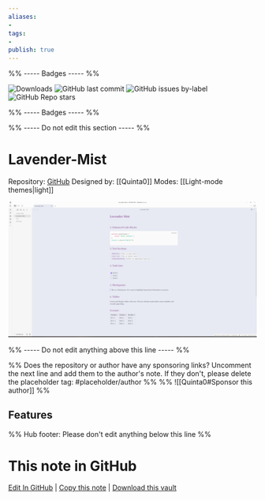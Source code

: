 ```yaml
---
aliases:
- 
tags: 
- 
publish: true
---
```


%% ----- Badges ----- %%

![Downloads](https://img.shields.io/badge/downloads-924-573E7A?style=for-the-badge&logo=)
![GitHub last commit](https://img.shields.io/github/last-commit/Quinta0/Lavender-Mist?color=573E7A&label=last%20update&logo=github&style=for-the-badge)
![GitHub issues by-label](https://img.shields.io/github/issues/Quinta0/Lavender-Mist/help%20wanted?color=573E7A&logo=github&style=for-the-badge) 
![GitHub Repo stars](https://img.shields.io/github/stars/Quinta0/Lavender-Mist?color=573E7A&logo=github&style=for-the-badge)

%% ----- Badges ----- %%

%% ----- Do not edit this section ----- %%

# Lavender-Mist

Repository: [GitHub](https://github.com/Quinta0/Lavender-Mist)
Designed by: [[Quinta0]]
Modes: [[Light-mode themes|light]]



![screenshot](https://github.com/Quinta0/Lavender-Mist/raw/HEAD/Lavender-Mist-small.png)

%% ----- Do not edit anything above this line ----- %% 

%% Does the repository or author have any sponsoring links? Uncomment the next line and add them to the author's note. If they don't, please delete the placeholder tag: #placeholder/author %%
%% ![[Quinta0#Sponsor this author]] %%


## Features



%% Hub footer: Please don't edit anything below this line %%

# This note in GitHub

<span class="git-footer">[Edit In GitHub](https://github.dev/obsidian-community/obsidian-hub/blob/main/02%20-%20Community%20Expansions/02.05%20All%20Community%20Expansions/Themes/Lavender-Mist.md "git-hub-edit-note") | [Copy this note](https://raw.githubusercontent.com/obsidian-community/obsidian-hub/main/02%20-%20Community%20Expansions/02.05%20All%20Community%20Expansions/Themes/Lavender-Mist.md "git-hub-copy-note") | [Download this vault](https://github.com/obsidian-community/obsidian-hub/archive/refs/heads/main.zip "git-hub-download-vault") </span>
